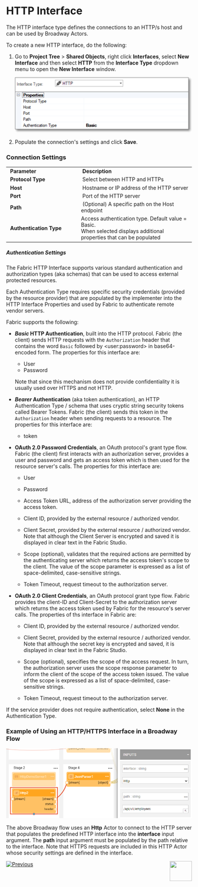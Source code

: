 # HTTP Interface

The HTTP interface type defines the connections to an HTTP/s host and can be used by Broadway Actors.

To create a new HTTP interface, do the following:

1. Go to **Project Tree** > **Shared Objects**, right click **Interfaces**, select **New Interface** and then select **HTTP** from the **Interface Type** dropdown menu to open the **New Interface** window.


   ![image](images/03_http_1.png)

2. Populate the connection's settings and click **Save**.

### Connection Settings

<table>
<tbody>
<tr>
<td width="300pxl">&nbsp;<strong>Parameter</strong></td>
<td width="600pxl">&nbsp;<strong>Description</strong></td>
</tr>
<tr>
<td>&nbsp;<strong>Protocol Type</strong></td>
<td>&nbsp;Select between HTTP and HTTPs</td>
</tr>
<tr>
<td>&nbsp;<strong>Host</strong></td>
<td>&nbsp;Hostname or IP address of the HTTP server</td>
</tr>
<tr>
<td>&nbsp;<strong>Port</strong></td>
<td>&nbsp;Port of the HTTP server</td>
</tr>
<tr>
<td>&nbsp;<strong>Path</strong></td>
<td>&nbsp;(Optional) A specific path on the Host endpoint</td>
</tr>
<tr>
<td>&nbsp;<strong>Authentication Type</strong></td>
<td>Access authentication type. Default value = Basic.<br/>When selected displays additional properties that can be populated</td>
</tr>
</tbody>
</table>



##### Authentication Settings

The Fabric HTTP Interface supports various standard authentication and authorization types (aka schemas) that can be used to access external protected resources. 

Each Authentication Type requires specific security credentials (provided by the resource provider) that are populated by the implementer into the HTTP Interface Properties and used by Fabric to authenticate remote vendor servers.  

Fabric supports the following: 

* ***Basic* HTTP Authentication**, built into the HTTP protocol. Fabric (the client) sends HTTP requests with the `Authorization` header that contains the word `Basic` followed by  \<user:password\> in base64-encoded form. The properties for this interface are:

  * User
  * Password

  Note that since this mechanism does not provide confidentiality it is usually used over HTTPS and not HTTP.

* ***Bearer* Authentication** (aka token authentication), an HTTP Authentication Type / schema that uses cryptic string security tokens called Bearer Tokens. Fabric (the client) sends this token in the `Authorization` header when sending requests to a resource. The properties for this interface are:

  * token

* **OAuth 2.0 Password Credentials**, an OAuth protocol's grant type flow. Fabric (the client) first interacts  with an authorization server, provides a user and password and gets an access token which is then used for the resource server's calls. The properties for this interface are:

  * User 

  * Password

  * Access Token URL, address of the authorization server providing the access token.

  * Client ID, provided by the external resource / authorized vendor. 
 
  * Client Secret, provided by the external resource / authorized vendor. Note that although the Client Server is encrypted and saved it is displayed in clear text in the Fabric Studio.

  * Scope (optional), validates that the required actions are permitted by the authenticating server which returns the access token's scope  to the client. 
  The value of the scope parameter is expressed as a list of space-delimited, case-sensitive strings.

  * Token Timeout, request timeout to the authorization server.

* **OAuth 2.0 Client Credentials**, an OAuth protocol grant type flow. Fabric provides the client-ID and Client-Secret to the authorization server which returns the access token used by Fabric for the resource's server calls. The properties of ths interface in Fabric are:

  * Client ID, provided by the external resource / authorized vendor.

  * Client Secret, provided by the external resource / authorized vendor. Note that although the secret key is encrypted and saved, it is displayed in clear text in the Fabric Studio.

  * Scope (optional), specifies the scope of the access request.  In turn, the authorization server uses the scope response parameter to inform the client of the scope of the access token issued. The value of the scope is expressed as a list of space-delimited, case-sensitive strings.

  * Token Timeout, request timeout to the authorization server.

If the service provider does not require authentication, select **None** in the Authentication Type.



### Example of Using an HTTP/HTTPS Interface in a Broadway Flow

![image](images/03_http_2.PNG)

The above Broadway flow uses an **Http** Actor to connect to the HTTP server that populates the predefined HTTP interface into the **interface** input argument. The **path** input argument must be populated by the path relative to the interface. 
Note that HTTPS requests are included in this HTTP Actor whose security settings are defined in the interface.  



[![Previous](/articles/images/Previous.png)](04_JMS_interface.md)[<img align="right" width="60" height="54" src="/articles/images/Next.png">](06_local_file_sys.md) 
